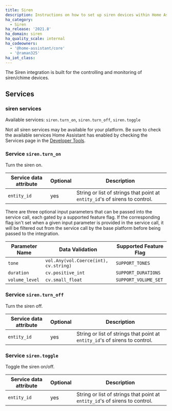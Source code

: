 ```yaml
---
title: Siren
description: Instructions on how to set up siren devices within Home Assistant.
ha_category:
  - Siren
ha_release: '2021.8'
ha_domain: siren
ha_quality_scale: internal
ha_codeowners:
  - '@home-assistant/core'
  - '@raman325'
ha_iot_class:
---
```


The Siren integration is built for the controlling and monitoring of siren/chime devices.

## Services

### siren services

Available services: `siren.turn_on`, `siren.turn_off`, `siren.toggle`

<div class='note'>

Not all siren services may be available for your platform. Be sure to check the available services Home Assistant has enabled by checking the Services page in the [Developer Tools](/docs/tools/dev-tools/).

</div>

### Service `siren.turn_on`

Turn the siren on.

| Service data attribute | Optional | Description |
| ---------------------- | -------- | ----------- |
| `entity_id` | yes | String or list of strings that point at `entity_id`'s of sirens to control.

There are three optional input parameters that can be passed into the service call, each gated by a supported feature flag. If the corresponding flag isn't set when a given input parameter is provided in the service call, it will be filtered out from the service call by the base platform before being passed to the integration.

| Parameter Name 	| Data Validation                       	| Supported Feature Flag 	|
|----------------	|---------------------------------------	|------------------------	|
| `tone`         	| `vol.Any(vol.Coerce(int), cv.string)` 	| `SUPPORT_TONES`        	|
| `duration`     	| `cv.positive_int`                     	| `SUPPORT_DURATIONS`    	|
| `volume_level` 	| `cv.small_float`                      	| `SUPPORT_VOLUME_SET`   	|

### Service `siren.turn_off`

Turn the siren off.

| Service data attribute | Optional | Description |
| ---------------------- | -------- | ----------- |
| `entity_id` | yes | String or list of strings that point at `entity_id`'s of sirens to control.

### Service `siren.toggle`

Toggle the siren on/off.

| Service data attribute | Optional | Description |
| ---------------------- | -------- | ----------- |
| `entity_id` | yes | String or list of strings that point at `entity_id`'s of sirens to control.
